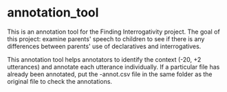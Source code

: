 # annotation_tool
This is an annotation tool for the Finding Interrogativity project.
The goal of this project: examine parents' speech to children to see if there is any differences between parents' use of declaratives and interrogatives.

This annotation tool helps annotators to identify the context (-20, +2 utterances) and annotate each utterance individually. If a particular file has already been annotated, put the -annot.csv file in the same folder as the original file to check the annotations.



